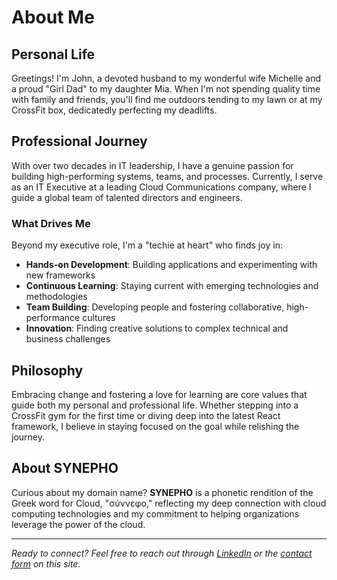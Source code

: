 # About Me

## Personal Life

Greetings! I'm John, a devoted husband to my wonderful wife Michelle and a proud "Girl Dad" to my daughter Mia. When I'm not spending quality time with family and friends, you'll find me outdoors tending to my lawn or at my CrossFit box, dedicatedly perfecting my deadlifts.

## Professional Journey

With over two decades in IT leadership, I have a genuine passion for building high-performing systems, teams, and processes. Currently, I serve as an IT Executive at a leading Cloud Communications company, where I guide a global team of talented directors and engineers.

### What Drives Me

Beyond my executive role, I'm a "techie at heart" who finds joy in:

- **Hands-on Development**: Building applications and experimenting with new frameworks
- **Continuous Learning**: Staying current with emerging technologies and methodologies  
- **Team Building**: Developing people and fostering collaborative, high-performance cultures
- **Innovation**: Finding creative solutions to complex technical and business challenges

## Philosophy

Embracing change and fostering a love for learning are core values that guide both my personal and professional life. Whether stepping into a CrossFit gym for the first time or diving deep into the latest React framework, I believe in staying focused on the goal while relishing the journey.

## About SYNEPHO

Curious about my domain name? **SYNEPHO** is a phonetic rendition of the Greek word for Cloud, "σύννεφο," reflecting my deep connection with cloud computing technologies and my commitment to helping organizations leverage the power of the cloud.

---

*Ready to connect? Feel free to reach out through [LinkedIn](https://www.linkedin.com/in/johnx/) or the [contact form](/contact/) on this site.*
